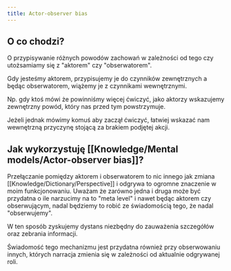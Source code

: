 ```yaml
---
title: Actor-observer bias
---
```


 ## O co chodzi?
O przypisywanie różnych powodów zachowań w zależności od tego czy utożsamiamy się z "aktorem" czy "obserwatorem".

Gdy jesteśmy aktorem, przypisujemy je do czynników zewnętrznych a będąc obserwatorem, wiążemy je z czynnikami wewnętrznymi.

Np. gdy ktoś mówi że powinniśmy więcej ćwiczyć, jako aktorzy wskazujemy zewnętrzny powód, który nas przed tym powstrzymuje. 

Jeżeli jednak mówimy komuś aby zaczął ćwiczyć, łatwiej wskazać nam wewnętrzną przyczynę stojącą za brakiem podjętej akcji.


 ## Jak wykorzystuję [[Knowledge/Mental models/Actor-observer bias]]?

Przełączanie pomiędzy aktorem i obserwatorem to nic innego jak zmiana [[Knowledge/Dictionary/Perspective]] i odgrywa to ogromne znaczenie w moim funkcjonowaniu. Uważam że zarówno jedna i druga może być przydatna o ile narzucimy na to "meta level" i nawet będąc aktorem czy obserwującym, nadal będziemy to robić ze świadomością tego, że nadal "obserwujemy".

W ten sposób zyskujemy dystans niezbędny do zauważenia szczegółów oraz zebrania informacji. 

Świadomość tego mechanizmu jest przydatna również przy obserwowaniu innych, których narracja zmienia się w zależności od aktualnie odgrywanej roli.